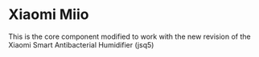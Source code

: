 # Xiaomi Miio

This is the core component modified to work with the new revision of the Xiaomi Smart Antibacterial Humidifier (jsq5)
